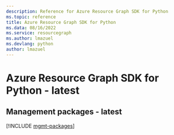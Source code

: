```yaml
---
description: Reference for Azure Resource Graph SDK for Python
ms.topic: reference
title: Azure Resource Graph SDK for Python
ms.data: 08/16/2022
ms.service: resourcegraph
ms.author: lmazuel
ms.devlang: python
author: lmazuel
---
```

# Azure Resource Graph SDK for Python - latest

## Management packages - latest
[!INCLUDE [mgmt-packages](resource-graph-mgmt-index.md)]